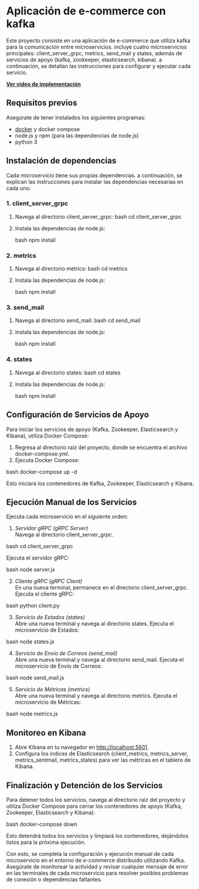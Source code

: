 # Aplicación de e-commerce con kafka

Este proyecto consiste en una aplicación de e-commerce que utiliza kafka para la comunicación entre microservicios. incluye cuatro microservicios principales: client_server_grpc, metrics, send_mail y states, además de servicios de apoyo (kafka, zookeeper, elasticsearch, kibana). a continuación, se detallan las instrucciones para configurar y ejecutar cada servicio.

**[Ver video de implementación](https://drive.google.com/file/d/1MptzfqksVPbxP4y58kWaXR2s550dLztH/view?usp=sharing)**

## Requisitos previos

Asegúrate de tener instalados los siguientes programas:
- [docker](https://www.docker.com/get-started) y docker compose
- node.js y npm (para las dependencias de node.js)
- python 3

## Instalación de dependencias

Cada microservicio tiene sus propias dependencias. a continuación, se explican las instrucciones para instalar las dependencias necesarias en cada uno.

### 1. client_server_grpc

1. Navega al directorio client_server_grpc:
   bash
   cd client_server_grpc
   

2. Instala las dependencias de node.js:

   bash
   npm install
   

### 2. metrics

1. Navega al directorio metrics:
   bash
   cd metrics
   

2. Instala las dependencias de node.js:

   bash
   npm install
   

### 3. send_mail

1. Navega al directorio send_mail:
   bash
   cd send_mail
   

2. Instala las dependencias de node.js:

   bash
   npm install
   

### 4. states

1. Navega al directorio states:
   bash
   cd states
   

2. Instala las dependencias de node.js:

   bash
   npm install
   

## Configuración de Servicios de Apoyo

Para iniciar los servicios de apoyo (Kafka, Zookeeper, Elasticsearch y Kibana), utiliza Docker Compose:

1. Regresa al directorio raíz del proyecto, donde se encuentra el archivo docker-compose.yml.
2. Ejecuta Docker Compose:

bash
docker-compose up -d


Esto iniciará los contenedores de Kafka, Zookeeper, Elasticsearch y Kibana.

## Ejecución Manual de los Servicios

Ejecuta cada microservicio en el siguiente orden:

1. *Servidor gRPC (gRPC Server)*  
Navega al directorio client_server_grpc.

bash
cd client_server_grpc


Ejecuta el servidor gRPC:

bash
node server.js



2. *Cliente gRPC (gRPC Client)*  
En una nueva terminal, permanece en el directorio client_server_grpc.  
Ejecuta el cliente gRPC:

bash
python client.py


3. *Servicio de Estados (states)*  
Abre una nueva terminal y navega al directorio states.
Ejecuta el microservicio de Estados:

bash
node states.js


4. *Servicio de Envío de Correos (send_mail)*  
Abre una nueva terminal y navega al directorio send_mail.
Ejecuta el microservicio de Envío de Correos:

bash
node send_mail.js


5. *Servicio de Métricas (metrics)*  
Abre una nueva terminal y navega al directorio metrics.
Ejecuta el microservicio de Métricas:

bash
node metrics.js


## Monitoreo en Kibana

1. Abre Kibana en tu navegador en [http://localhost:5601](http://localhost:5601).
2. Configura los índices de Elasticsearch (client_metrics, metrics_server, metrics_sentmail, metrics_states) para ver las métricas en el tablero de Kibana.

## Finalización y Detención de los Servicios

Para detener todos los servicios, navega al directorio raíz del proyecto y utiliza Docker Compose para cerrar los contenedores de apoyo (Kafka, Zookeeper, Elasticsearch y Kibana):

bash
docker-compose down


Esto detendrá todos los servicios y limpiará los contenedores, dejándolos listos para la próxima ejecución.

Con esto, se completa la configuración y ejecución manual de cada microservicio en el entorno de e-commerce distribuido utilizando Kafka. Asegúrate de monitorear la actividad y revisar cualquier mensaje de error en las terminales de cada microservicio para resolver posibles problemas de conexión o dependencias faltantes.